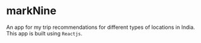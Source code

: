 # markNine

 An app for my trip recommendations for different types of locations in India. This app is built using `Reactjs`.
